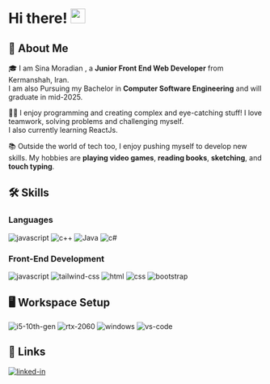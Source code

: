 # Hi there! <img src="https://media.giphy.com/media/hvRJCLFzcasrR4ia7z/giphy.gif" width="29px" height="29px">

## 🚀 About Me

🎓 I am Sina Moradian , a **Junior Front End Web Developer** from Kermanshah, Iran.
 <br> I am also Pursuing my Bachelor in **Computer Software Engineering** and will graduate in mid-2025.

👨‍💻 I enjoy programming and creating complex and eye-catching stuff! I love teamwork, solving problems and challenging myself.
<br>I also currently learning ReactJs.

📚 Outside the world of tech too, I enjoy pushing myself to develop new skills. My hobbies are **playing video games**, **reading books**, **sketching**, and **touch typing**.

## 🛠️ Skills

### Languages

![javascript](https://img.shields.io/badge/JavaScript-323330?style=for-the-badge&logo=javascript&logoColor=F7DF1E)
![c++](https://img.shields.io/badge/Cpp-3776AB?style=for-the-badge&logo=Cplusplus&logoColor=white)
![Java](https://img.shields.io/badge/Java-fff?style=for-the-badge&logo=Java&logoColor=white)
![c#](https://img.shields.io/badge/CSharp-000?style=for-the-badge&logo=Java&logoColor=white)

### Front-End Development

![javascript](https://img.shields.io/badge/JavaScript-323330?style=for-the-badge&logo=javascript&logoColor=F7DF1E)
![tailwind-css](https://img.shields.io/badge/tailwind_css-06B6D4?style=for-the-badge&logo=tailwind-css&logoColor=white)
![html](https://img.shields.io/badge/HTML5-E34F26?style=for-the-badge&logo=html5&logoColor=white)
![css](https://img.shields.io/badge/CSS3-1572B6?style=for-the-badge&logo=css3&logoColor=white)
![bootstrap](https://img.shields.io/badge/Bootstrap-563D7C?style=for-the-badge&logo=bootstrap&logoColor=white)

## 🖥️ Workspace Setup

![i5-10th-gen](https://img.shields.io/badge/Intel-Core_i5_10th-0071C5?style=for-the-badge&logo=intel&logoColor=white)
![rtx-2060](https://img.shields.io/badge/NVIDIA-RTX_2060-76B900?style=for-the-badge&logo=nvidia&logoColor=white)
![windows](https://img.shields.io/badge/Windows_10-0078D6?style=for-the-badge&logo=windows&logoColor=white)
![vs-code](https://img.shields.io/badge/VS_Code-007ACC?style=for-the-badge&logo=Visual-Studio-Code&logoColor=white)

## 🔗 Links

<!-- [![portfolio](https://img.shields.io/badge/Portfolio-5340ff?style=for-the-badge&logo=Google-chrome&logoColor=white)](https://tapajyoti-bose.vercel.app/)
[![resume](https://img.shields.io/badge/Resume-4285F4?style=for-the-badge&logo=read-the-docs&logoColor=white)](https://firebasestorage.googleapis.com/v0/b/tapajyoti-bose.appspot.com/o/Tapajyoti%20Bose.pdf?alt=media&token=68b3f3e3-cf56-4666-b4fa-9897c80eec2e)-->
[![linked-in](https://img.shields.io/badge/Linked_In-0077B5?style=for-the-badge&logo=LinkedIn&logoColor=white)](https://www.linkedin.com/in/sina-moradian-198836223/)
